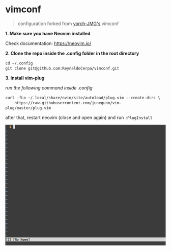 # **vimconf**
> configuration forked from [yorch-JMG's](https://github.com/yorch-JMG/.nvim) vimconf

**1. Make sure you have Neovim installed**

Check documentation: https://neovim.io/

**2. Clone the repo inside the .config folder in the root directory**
```
cd ~/.config
git clone git@github.com:ReynaldoCerpa/vimconf.git
```


**3. Install vim-plug**

*run the following command inside .config*
``` 
curl -fLo ~/.local/share/nvim/site/autoload/plug.vim --create-dirs \
    https://raw.githubusercontent.com/junegunn/vim-plug/master/plug.vim
```

after that, restart neovim (close and open again) and run `:PlugInstall`

![PlugInstall](https://raw.githubusercontent.com/junegunn/i/master/vim-plug/installer.gif)
